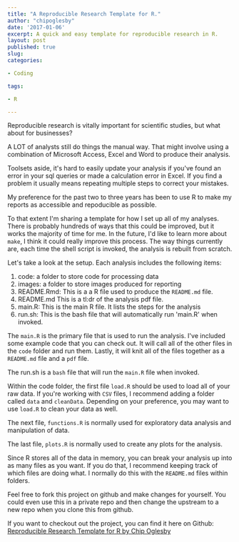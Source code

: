 ```yaml
---
title: "A Reproducible Research Template for R."
author: "chipoglesby"
date: '2017-01-06'
excerpt: A quick and easy template for reproducible research in R.
layout: post
published: true
slug:
categories:

- Coding

tags:

- R

---
```


Reproducible research is vitally important for scientific studies, but what
about for businesses?

A LOT of analysts still do things the manual way. That might involve using a
combination of Microsoft Access, Excel and Word to produce their analysis.

Toolsets aside, it's hard to easily update your analysis if you've found an error
in your sql queries or made a calculation error in Excel. If you find a problem
it usually means repeating multiple steps to correct your mistakes.

My preference for the past two to three years has been to use R to make my
reports as accessible and repoducible as possible.

To that extent I'm sharing a template for how I set up all of my analyses. There
is probably hundreds of ways that this could be improved, but it works the
majority of time for me. In the future, I'd like to learn more about `make`,
I think it could really improve this process. The way things currently are,
each time the shell script is invoked, the analysis is rebuilt from scratch.

Let's take a look at the setup. Each analysis includes the following items:

1. code: a folder to store code for processing data
2. images: a folder to store images produced for reporting
3. README.Rmd: This is a a R file used to produce the `README.md` file.
4. README.md This is a tl:dr of the analysis pdf file.
5. main.R: This is the main R file. It lists the steps for the analysis
6. run.sh: This is the bash file that will automatically run 'main.R' when invoked.

The `main.R` is the primary file that is used to run the analysis. I've included
some example code that you can check out. It will call all of the other files in
the `code` folder and run them. Lastly, it will knit all of the files together
as a `README.md` file and a `pdf` file.

The run.sh is a `bash` file that will run the `main.R` file when invoked.

Within the code folder, the first file `load.R` should be used to load all of
your raw data. If you're working with `CSV` files, I recommend adding a folder
called `data` and `cleanData`. Depending on your preference, you may want to use
`load.R` to clean your data as well.

The next file, `functions.R` is normally used for exploratory data analysis and
manipulation of data.

The last file, `plots.R` is normally used to create any plots for the analysis.

Since R stores all of the data in memory, you can break your analysis up into as
many files as you want. If you do that, I recommend keeping track of which files
are doing what. I normally do this with the `README.md` files within folders.

Feel free to fork this project on github and make changes for yourself. You could
even use this in a private repo and then change the upstream to a new repo when you
clone this from github.

If you want to checkout out the project, you can find it here on Github:
[Reproducible Research Template for R by Chip Oglesby](https://github.com/chipoglesby/reproducibleResearchTemplate)
